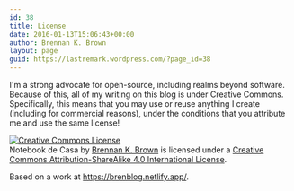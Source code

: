 ```yaml
---
id: 38
title: License
date: 2016-01-13T15:06:43+00:00
author: Brennan K. Brown
layout: page
guid: https://lastremark.wordpress.com/?page_id=38
---
```


I'm a strong advocate for open-source, including realms beyond software. Because of this, all of my writing on this blog is under Creative Commons. Specifically, this means that you may use or reuse anything I create (including for commercial reasons), under the conditions that you attribute me and use the same license!

<div class="center">
        <a rel="license" href="http://creativecommons.org/licenses/by-sa/4.0/"><img alt="Creative Commons License" style="border-width:0;" src="https://i.creativecommons.org/l/by-sa/4.0/88x31.png" /></a>

</div>
<span>Notebook de Casa</span> by <a href="https://brenblog.netlify.app" rel="cc:attributionURL">Brennan K. Brown</a> is licensed under a <a rel="license" href="http://creativecommons.org/licenses/by-sa/4.0/">Creative Commons Attribution-ShareAlike 4.0 International License</a>.

Based on a work at <a href="https://brenblog.netlify.app/" rel="dct:source">https://brenblog.netlify.app/</a>.
